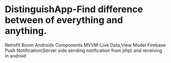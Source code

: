 # DistinguishApp-Find difference between of everything and anything.


Retrofit
Room
Androidx Components
MVVM-Live Data,View Model
Firebase Push Notification(Server side sending notification from php) and receiving in android

